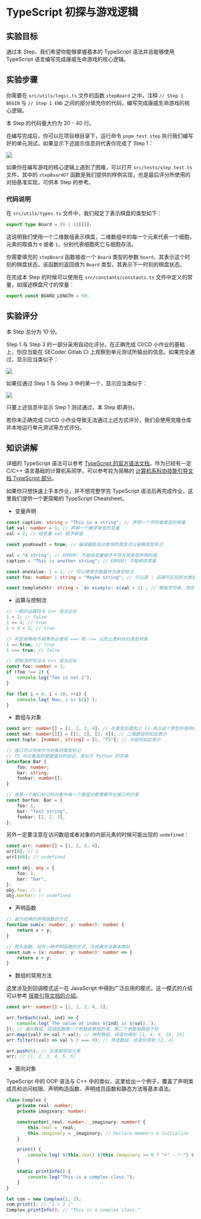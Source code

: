 # TypeScript 初探与游戏逻辑

## 实验目标

通过本 Step，我们希望你能够掌握基本的 TypeScript 语法并且能够使用 TypeScript 语言编写完成康威生命游戏的核心逻辑。

## 实验步骤

你需要在 `src/utils/logic.ts` 文件的函数 `stepBoard` 之中，注释 `// Step 1 BEGIN` 与 `// Step 1 END` 之间的部分填充你的代码，编写完成康威生命游戏的核心逻辑。

本 Step 的代码量大约为 20 - 40 行。

在编写完成后，你可以在项目根目录下，运行命令 `pnpm test step` 执行我们编写好的单元测试，如果显示下述提示信息则代表你完成了 Step 1：

![](../../static/react/step1-test-pass.png)

如果你在编写游戏的核心逻辑上遇到了困难，可以打开 `src/tests/step.test.ts` 文件，其中的 `stepBoardGT` 函数是我们提供的样例实现，也是最后评分所使用的对拍基准实现，可供本 Step 的参考。

### 代码说明

在 `src/utils/types.ts` 文件中，我们规定了表示棋盘的类型如下：

```typescript
export type Board = (0 | 1)[][];
```

这说明我们使用一个二维数组表示棋盘，二维数组中的每一个元素代表一个细胞，元素的取值为 `0` 或者 `1`，分别代表细胞死亡与细胞存活。

你需要填充的 `stepBoard` 函数接收一个 `Board` 类型的参数 `board`，其表示这个时刻的棋盘状态。该函数的返回值为 `Board` 类型，其表示下一时刻的棋盘状态。

在完成本 Step 的时候可以使用在 `src/constants/constants.ts` 文件中定义的常量，如描述棋盘尺寸的常量：

```typescript
export const BOARD_LENGTH = 50;
```

## 实验评分

本 Step 总分为 10 分。

Step 1 与 Step 3 的一部分采用自动化评分。在正确完成 CI/CD 小作业的基础上，你应当能在 SECoder Gitlab CI 上观察到单元测试所输出的信息。如果完全通过，显示应当类似于：

![](../../static/next-pass.png)

如果仅通过 Step 1 与 Step 3 中的某一个，显示应当类似于：

![](../../static/next-partial-pass.png)

只要上述信息中显示 Step 1 测试通过，本 Step 即满分。

若你未正确完成 CI/CD 小作业导致无法通过上述方式评分，我们会使用克隆仓库并本地运行单元测试等方式评分。

## 知识讲解

详细的 TypeScript 语法可以参考 [TypeScript 的官方语法文档](https://www.typescriptlang.org/docs/)。作为已经有一定 C/C++ 语言基础的计算机系同学，可以参考较为简略的 [计算机系科协技能引导文档 TypeScript 部分](https://docs.net9.org/languages/typescript/)。

如果你只想快速上手本作业，并不想完整学完 TypeScript 语法后再完成作业，这里我们提供一个更简略的 TypeScript Cheatsheet。

- 变量声明

```typescript
const caption: string = "This is a string"; // 声明一个字符串类型的常量
let val: number = 1; // 声明一个数字类型的变量
val = 2; // 给变量 val 赋予新值

const youKnowIt = true; // 编译器能自动推测的类型可以省略类型标注

val = "A string"; // ERROR! 不能给变量赋予不符合其类型声明的值
caption = "This is another string"; // ERROR! 不能修改常量

const oneValue: 1 = 1; // 可以使用字面量作为类型标注
const foo: number | string = "Maybe string"; // 可以用 | 运算符实现联合类型

const templateStr: string = `An example: ${val + 1}`; // 模板字符串，用反引号标记，用 ${} 标记需要嵌入字符串的变量
```

- 运算与控制流

```typescript
// 一般的运算符与 C++ 语法近似
1 > 2; // false
1 <= 4; // true
1 + 3 > 2; // true

// 判定相等和不相等务必使用 === 和 !== 以防止意料外的类型转换
1 == true; // true
1 === true; // false

// 控制流的写法与 C++ 语法近似
const foo: number = 3;
if (foo !== 2) {
    console.log("foo is not 2");
}

for (let i = 0; i < 10; ++i) {
    console.log(`Now, i is ${i}`);
}
```

- 数组与对象

```typescript
const arr: number[] = [1, 2, 3, 4]; // 在类型后面加上 [] 表示这个类型的值构成的数组
const mat: number[][] = [[1, 2], [3, 4]]; // 二维数组则如此表示
const tuple: [number, string] = [1, "TS"]; // 元组则如此表示

// 接口可以用来作为对象的类型标记
// TS 中对象指的是键值对的组合，类似于 Python 的字典
interface Bar {
    foo: number;
    bar: string;
    foobar: number[];
}

// 由某一个接口标记的对象中每一个键值对都需要符合接口的约束
const barfoo: Bar = {
    foo: 1,
    bar: "Test string",
    foobar: [1, 2, 3],
};
```

另外一定要注意在访问数组或者对象的内部元素的时候可能出现的 `undefined`：

```typescript
const arr: number[] = [1, 2, 3, 4];
arr[0]; // 1
arr[100]; // undefined

const obj: any = {
    foo: 1,
    bar: "bar",
};
obj.foo; // 1
obj.barbar; // undefined
```

- 声明函数

```typescript
// 最为经典的声明函数的方式
function sum(x: number, y: number): number {
    return x + y;
}

// 箭头函数，另外一种声明函数的方式，与经典方法基本类似
const sum = (x: number, y: number): number => {
    return x + y;
}
```

- 数组的常用方法

这里涉及到回调模式这一在 JavaScript 中得到广泛应用的模式，这一模式的介绍可以参考 [技能引导文档的介绍](https://docs.net9.org/languages/javascript/function/#_3)。

```typescript
const arr: number[] = [1, 2, 3, 4, 5];

arr.forEach((val, ind) => {
    console.log(`The value at index ${ind} is ${val}.`);
}); // 遍历数组，回调函数第一个参数是数组的值，第二个参数是数组下标
arr.map((val) => val * val); // 映射数组，该语句得到 [1, 4, 9, 16, 25]
arr.filter((val) => val % 2 === 0); // 筛选数组，该语句得到 [2, 4]

arr.push(6); // 在尾部添加元素
arr; // [1, 2, 3, 4, 5, 6]
```

- 面向对象

TypeScript 中的 OOP 语法与 C++ 中的类似，这里给出一个例子，覆盖了声明类成员和访问权限、声明构造函数、声明成员函数和静态方法等基本语法。

```typescript
class Complex {
    private real: number;
    private imaginary: number;

    constructor(_real: number, _imaginary: number) {
        this.real = _real;
        this.imaginary = _imaginary; // Declare members & initialize
    }

    print() {
        console.log(`${this.real} ${this.imaginary >= 0 ? "+" : "-"} ${Math.abs(this.imaginary)} i`);
    }

    static printInfo() {
        console.log("This is a complex class.");
    }
}

let com = new Complex(1, 2);
com.print(); // "1 + 2 i"
Complex.printInfo(); // "This is a complex class."
```